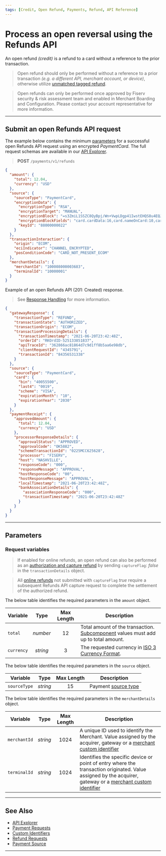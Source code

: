 ```yaml
---
tags: [Credit, Open Refund, Payments, Refund, API Reference]
---
```


# Process an open reversal using the Refunds API

An open refund *(credit)* is a refund to a card without a reference to the prior transaction.

<!-- theme: danger -->
> Open refund should only be performed without a reference to a prior transaction *(e.g. a different API, merchant account, or device)*, otherwise utilize [unmatched tagged refund](?path=docs/Resources/API-Documents/Payments/Refund-Unmatched.md).

<!-- theme: info -->
> Open refunds can only be performed once approved by Fiserv security & risk assessment team and enabled in Merchant Boarding and Configuration. Please contact your account representative for more information.

---

## Submit an open Refunds API request

<!--
type: tab
titles: Request, Response
-->

The example below contains the minimum [parameters](#parameters) for a successful open Refunds API request using an encrypted *PaymentCard*. The full request schemas are available in our [API Explorer](../api/?type=post&path=/payments/v1/refunds).

<!-- theme: success -->
> **POST** `/payments/v1/refunds`

```json
{
  "amount": {
    "total": 12.04,
    "currency": "USD"
  },
  "source": {
    "sourceType": "PaymentCard",
    "encryptionData": {
      "encryptionType": "RSA",
      "encryptionTarget": "MANUAL",
      "encryptionBlock": "=s3ZmiL1SSZC8QyBpj/Wn+VwpLDgp41IwstEHQS8u4EQJ....",
      "encryptionBlockFields": "card.cardData:16,card.nameOnCard:10,card.expirationMonth:2,card.expirationYear:4,card.securityCode:3",
      "keyId": "88000000022"
    }
  },
  "transactionInteraction": {
    "origin": "ECOM",
    "eciIndicator": "CHANNEL_ENCRYPTED",
    "posConditionCode": "CARD_NOT_PRESENT_ECOM"
  },
  "merchantDetails": {
    "merchantId": "100008000003683",
    "terminalId": "10000001"
  }
}
```

<!--
type: tab
-->

Example of an open Refunds API (201: Created) response.

<!-- theme: info -->
> See [Response Handling](?path=docs/Resources/Guides/Response-Codes/Response-Handling.md) for more information.

```json
{
  "gatewayResponse": {
    "transactionType": "REFUND",
    "transactionState": "AUTHORIZED",
    "transactionOrigin": "ECOM",
    "transactionProcessingDetails": {
      "transactionTimestamp": "2021-06-20T23:42:48Z",
      "orderId": "RKOrdID-525133851837",
      "apiTraceId": "362866ac81864d7c9d1ff8b5aa6e98db",
      "clientRequestId": "4345791",
      "transactionId": "84356531338"
    }
  },
  "source": {
    "sourceType": "PaymentCard",
    "card": {
      "bin": "40055500",
      "last4": "0019",
      "scheme": "VISA",
      "expirationMonth": "10",
      "expirationYear": "2030"
    }
  },
  "paymentReceipt": {
    "approvedAmount": {
      "total": 12.04,
      "currency": "USD"
    },
    "processorResponseDetails": {
      "approvalStatus": "APPROVED",
      "approvalCode": "OK5882",
      "schemeTransactionId": "0225MCC625628",
      "processor": "FISERV",
      "host": "NASHVILLE",
      "responseCode": "000",
      "responseMessage": "APPROVAL",
      "hostResponseCode": "00",
      "hostResponseMessage": "APPROVAL",
      "localTimestamp": "2021-06-20T23:42:48Z",
      "bankAssociationDetails": {
        "associationResponseCode": "000",
        "transactionTimestamp": "2021-06-20T23:42:48Z"
      }
    }
  }
}
```

<!-- type: tab-end -->

---

## Parameters

### Request variables

<!-- theme: info -->
> If enabled for online refunds, an open refund can also be performed as an [authorization and capture refund](?path=docs/Resources/API-Documents/Payments/Refund-Auth-Capture.md) by sending `captureFlag`: *false* in the `transactionDetails` object.

<!-- theme: danger -->
> All [online refunds](?path=docs/Resources/API-Documents/Payments/Refund-Auth-Capture.md) not submitted with `captureFlag` *true* require a subsequent Refunds API capture request to complete the settlement of the authorized refund.

<!--
type: tab
titles: amount, source, merchantDetails
-->

The below table identifies the required parameters in the `amount` object.

| Variable | Type | Max Length | Description |
| ----- | :-----: | :-----: | ----- |
| `total` | *number* | 12 | Total amount of the transaction. [Subcomponent](?path=docs/Resources/Master-Data/Amount-Components.md) values must add up to total amount. |
| `currency` | *string* | 3 | The requested currency in [ISO 3 Currency Format](?path=docs/Resources/Master-Data/Currency-Code.md).|

<!--
type: tab
-->

The below table identifies the required parameters in the `source` object.

| Variable | Type | Max Length | Description |
| ----- | :-----: | :-----: | ----- |
| `sourceType` | *string* | 15 | Payment [source type](?path=docs/Resources/Guides/Payment-Sources/Source-Type.md) |

<!--
type: tab
-->

The below table identifies the required parameters in the `merchantDetails` object.

| Variable | Type| Max Length | Description |
| ----- | :-----: | :-----: | ----- |
| `merchantId` | *string* | 1024 | A unique ID used to identify the Merchant. Value assigned by the acquirer, gateway or a [merchant custom identifier](?path=docs/Resources/Guides/BYOID.md) |
| `terminalId` | *string* | 1024 | Identifies the specific device or point of entry where the transaction originated. Value assigned by the acquirer, gateway or a [merchant custom identifier](?path=docs/Resources/Guides/BYOID.md)|

<!-- type: tab-end -->

---

## See Also

- [API Explorer](../api/?type=post&path=/payments/v1/refunds)
- [Payment Requests](?path=docs/Resources/API-Documents/Payments/Payments.md)
- [Custom Identifiers](?path=docs/Resources/Guides/BYOID.md)
- [Refund Requests](?path=docs/Resources/API-Documents/Payments/Refund.md)
- [Payment Source](?path=docs/Resources/Guides/Payment-Sources/Source-Type.md)

---
